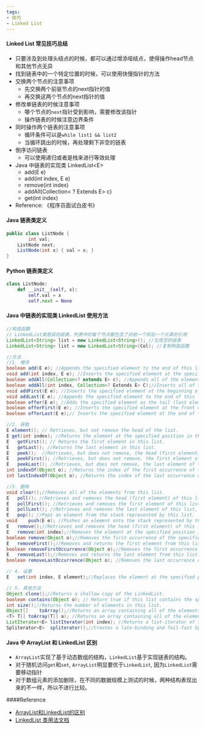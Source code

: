 ```yaml
---
tags:
- 技巧
- Linked List
---
```


#### Linked List 常见技巧总结

- 只要涉及到处理头结点的时候，都可以通过增添哑结点，使得操作head节点和其他节点无异
- 找到链表中的一个特定位置的时候，可以使用快慢指针的方法
- 交换两个节点的注意事项
  - 先交换两个前驱节点的next指针的值
  - 再交换这两个节点的next指针的值
- 修改单链表的时候注意事项
  - 哪个节点的`next`指针受到影响，需要修改该指针
  - 操作链表的时候注意边界条件
- 同时操作两个链表的注意事项
  - 循环条件可以是`while list1 && list2`
  - 当循环跳出的时候，再处理剩下非空的链表
- 倒序访问链表
  - 可以使用递归或者是栈来进行等效处理
- Java 中链表的实现类 LinkedList\<E\>
  - add(E e)
  - add(int index, E e)
  - remove(int index)
  - addAll(Collection< ? Extends E> c)
  - get(int index)
- Reference: 《程序员面试白皮书》

#### Java 链表类定义

```java
public class ListNode {
		int val;
  	ListNode next;
  	ListNode(int x) { val = x; }
}
```

#### Python 链表类定义

```python
class ListNode:
    def __init__(self, x):
        self.val = x
        self.next = None
```

#### Java 中链表的实现类 LinkedList 使用方法

```Java
//构造函数
// LinkedList类是双向链表，列表中的每个节点都包含了对前一个和后一个元素的引用
LinkedList<String> list = new LinkedList<String>(); //生成空的链表
LinkedList<String> list = new LinkedList<String>(Col); //复制构造函数

//方法
//1. 增添
boolean add(E e); //Appends the specified element to the end of this list.
void add(int index, E e); //Inserts the specified element at the specified position in this list.
boolean addAll(Collection<? extends E> c); //Appends all of the elements in the specified collection to the end of this list, in the order that they are returned by the specified collection's iterator.
boolean addAll(int index, Collection<? Extends E> C);//Inserts all of the elements in the specified collection into this list, starting at the specified position.
void addFirst(E e); //Inserts the specified element at the beginning of this list.
void addLast(E e); //Appends the specified element to the end of this list.
boolean	offer(E e); //Adds the specified element as the tail (last element) of this list.
boolean	offerFirst(E e); //Inserts the specified element at the front of this list.
boolean	offerLast(E e);// Inserts the specified element at the end of this list.

//2. 获取
E element(); // Retrieves, but not remove the head of the list.
E get(int index); //Returns the element at the specified position in this list.
E	getFirst(); // Returns the first element in this list.
E	getLast(); //Returns the last element in this list.
E	peek();  //Retrieves, but does not remove, the head (first element) of this list.
E	peekFirst(); //Retrieves, but does not remove, the first element of this list, or returns null if this list is empty.
E	peekLast(); //Retrieves, but does not remove, the last element of this list, or returns null if this list is empty.
int	indexOf(Object o); //Returns the index of the first occurrence of the specified element in this list, or -1 if this list does not contain the element.
int	lastIndexOf(Object o); //Returns the index of the last occurrence of the specified element in this list, or -1 if this list does not contain the element.

//3. 删除
void clear();//Removes all of the elements from this list.
E	poll(); //Retrieves and removes the head (first element) of this list.
E	pollFirst(); //Retrieves and removes the first element of this list, or returns null if this list is empty.
E	pollLast(); //Retrieves and removes the last element of this list, or returns null if this list is empty.
E	pop(); //Pops an element from the stack represented by this list.
void	push(E e); //Pushes an element onto the stack represented by this list.
E	remove();//Retrieves and removes the head (first element) of this list.
E	remove(int index);//Removes the element at the specified position in this list.
boolean	remove(Object o);//Removes the first occurrence of the specified element from this list, if it is present.
E	removeFirst();//Removes and returns the first element from this list.
boolean	removeFirstOccurrence(Object o);//Removes the first occurrence of the specified element in this list (when traversing the list from head to tail).
E	removeLast();//Removes and returns the last element from this list.
boolean	removeLastOccurrence(Object o); //Removes the last occurrence of the specified element in this list (when traversing the list from head to tail).

// 4. 设置
E	set(int index, E element);//Replaces the element at the specified position in this list with the specified element.

// 5. 其他方法
Object clone();//Returns a shallow copy of the LinkedList.
boolean contains(Object o); // Return true if this list contains the specified element.
int	size();//Returns the number of elements in this list.
Object[]	toArray();//Returns an array containing all of the elements in this list in proper sequence (from first to last element).
<T> T[]	toArray(T[] a); //Returns an array containing all of the elements in this list in proper sequence (from first to last element); the runtime type of the returned array is that of the specified array.
ListIterator<E>	listIterator(int index); //Returns a list-iterator of the elements in this list (in proper sequence), starting at the specified position in the list.
Spliterator<E>	spliterator();//Creates a late-binding and fail-fast Spliterator over the elements in this list.
```

#### Java 中 ArrayList 和 LinkedList 区别

- `ArrayList`实现了基于动态数组的结构，`LinkedList`基于实现链表的结构。
- 对于随机访问`get`和`set`, `ArrayList`明显要优于`LinkedList`, 因为`LinkedList`需要移动指针
- 对于数组元素的添加删除，在不同的数据规模上测试的时候，两种结构表现出来的不一样，所以不进行比较。

####Reference

- [ArrayList和LinkedList的区别](https://blog.csdn.net/eson_15/article/details/51145788)
- [LinkedList 类用法文档](https://docs.oracle.com/javase/7/docs/api/java/util/LinkedList.html)